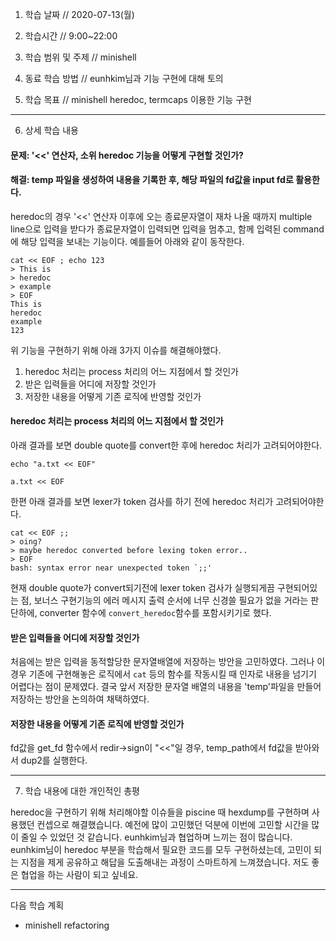 1. 학습 날짜 // 2020-07-13(월)

2. 학습시간 // 9:00~22:00

3. 학습 범위 및 주제 // minishell

4. 동료 학습 방법 // eunhkim님과 기능 구현에 대해 토의

5. 학습 목표 // minishell heredoc, termcaps 이용한 기능 구현

---

6. 상세 학습 내용

#### 문제: '<<' 연산자, 소위 heredoc 기능을 어떻게 구현할 것인가?

#### 해결: temp 파일을 생성하여 내용을 기록한 후, 해당 파일의 fd값을 input fd로 활용한다.

heredoc의 경우 '<<' 연산자 이후에 오는 종료문자열이 재차 나올 때까지 multiple line으로 입력을 받다가 종료문자열이 입력되면 입력을 멈추고, 함께 입력된 command에 해당 입력을 보내는 기능이다. 예를들어 아래와 같이 동작한다.
```shell
cat << EOF ; echo 123
> This is
> heredoc
> example
> EOF
This is
heredoc
example
123
```
위 기능을 구현하기 위해 아래 3가지 이슈를 해결해야했다.
1. heredoc 처리는 process 처리의 어느 지점에서 할 것인가
2. 받은 입력들을 어디에 저장할 것인가
3. 저장한 내용을 어떻게 기존 로직에 반영할 것인가

#### heredoc 처리는 process 처리의 어느 지점에서 할 것인가

아래 결과를 보면 double quote를 convert한 후에 heredoc 처리가 고려되어야한다.
```shell
echo "a.txt << EOF"

a.txt << EOF
```

한편 아래 결과를 보면 lexer가 token 검사를 하기 전에 heredoc 처리가 고려되어야한다.
```shell
cat << EOF ;;
> oing?
> maybe heredoc converted before lexing token error..
> EOF
bash: syntax error near unexpected token `;;'
```

현재 double quote가 convert되기전에 lexer token 검사가 실행되게끔 구현되어있는 점, 보너스 구현기능의 에러 메시지 출력 순서에 너무 신경쓸 필요가 없을 거라는 판단하에, converter 함수에 `convert_heredoc`함수를 포함시키기로 했다.

#### 받은 입력들을 어디에 저장할 것인가

처음에는 받은 입력을 동적할당한 문자열배열에 저장하는 방안을 고민하였다. 그러나 이 경우 기존에 구현해놓은 로직에서 `cat` 등의 함수를 작동시킬 때 인자로 내용을 넘기기 어렵다는 점이 문제였다.
결국 앞서 저장한 문자열 배열의 내용을 'temp'파일을 만들어 저장하는 방안을 논의하여 채택하였다.

#### 저장한 내용을 어떻게 기존 로직에 반영할 것인가

fd값을 get_fd 함수에서 redir->sign이 "<<"일 경우, temp_path에서 fd값을 받아와서 dup2를 실행한다.

---

7. 학습 내용에 대한 개인적인 총평

heredoc을 구현하기 위해 처리해야할 이슈들을 piscine 때 hexdump를 구현하며 사용했던 컨셉으로 해결했습니다.
예전에 많이 고민했던 덕분에 이번에 고민할 시간을 많이 줄일 수 있었던 것 같습니다.
eunhkim님과 협업하며 느끼는 점이 많습니다. eunhkim님이 heredoc 부분을 학습해서 필요한 코드를 모두 구현하셨는데, 고민이 되는 지점을 제게 공유하고 해답을 도출해내는 과정이 스마트하게 느껴졌습니다.
저도 좋은 협업을 하는 사람이 되고 싶네요.

---

다음 학습 계획

- minishell refactoring